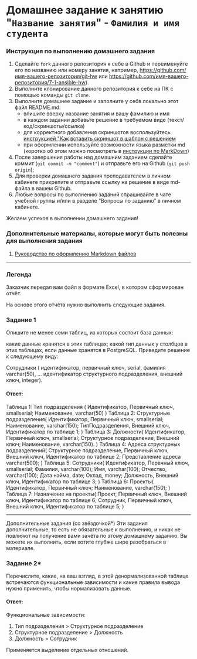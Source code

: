 # Домашнее задание к занятию "`Название занятия`" - `Фамилия и имя студента`


### Инструкция по выполнению домашнего задания

   1. Сделайте `fork` данного репозитория к себе в Github и переименуйте его по названию или номеру занятия, например, https://github.com/имя-вашего-репозитория/git-hw или  https://github.com/имя-вашего-репозитория/7-1-ansible-hw).
   2. Выполните клонирование данного репозитория к себе на ПК с помощью команды `git clone`.
   3. Выполните домашнее задание и заполните у себя локально этот файл README.md:
      - впишите вверху название занятия и вашу фамилию и имя
      - в каждом задании добавьте решение в требуемом виде (текст/код/скриншоты/ссылка)
      - для корректного добавления скриншотов воспользуйтесь [инструкцией "Как вставить скриншот в шаблон с решением](https://github.com/netology-code/sys-pattern-homework/blob/main/screen-instruction.md)
      - при оформлении используйте возможности языка разметки md (коротко об этом можно посмотреть в [инструкции  по MarkDown](https://github.com/netology-code/sys-pattern-homework/blob/main/md-instruction.md))
   4. После завершения работы над домашним заданием сделайте коммит (`git commit -m "comment"`) и отправьте его на Github (`git push origin`);
   5. Для проверки домашнего задания преподавателем в личном кабинете прикрепите и отправьте ссылку на решение в виде md-файла в вашем Github.
   6. Любые вопросы по выполнению заданий спрашивайте в чате учебной группы и/или в разделе “Вопросы по заданию” в личном кабинете.
   
Желаем успехов в выполнении домашнего задания!
   
### Дополнительные материалы, которые могут быть полезны для выполнения задания

1. [Руководство по оформлению Markdown файлов](https://gist.github.com/Jekins/2bf2d0638163f1294637#Code)

---

### Легенда
Заказчик передал вам файл в формате Excel, в котором сформирован отчёт.

На основе этого отчёта нужно выполнить следующие задания.

### Задание 1
Опишите не менее семи таблиц, из которых состоит база данных:

какие данные хранятся в этих таблицах;
какой тип данных у столбцов в этих таблицах, если данные хранятся в PostgreSQL.
Приведите решение к следующему виду:

Сотрудники (
идентификатор, первичный ключ, serial,
фамилия varchar(50),
...
идентификатор структурного подразделения, внешний ключ, integer).
#### Ответ:
Таблица 1: Тип подразделения (
   Идентификатор, Первичный ключ, smallserial;
   Наименование, varchar(50)
)
Таблица 2: Структурные подразделения(
   Идентификатор, Первичный ключ, smallserial;
   Наименование, varchar(150);
   ТипПодразделения, Внешний ключ, Идентификатор по таблице 1;
)
Таблица 3: Должности(
   Идентификатор, Первичный ключ, smallserial;
   Структурное подразделение, Внешний ключ;
   Наименование, varchar(150).
)
Таблица 4: Адреса структурных подразделений(
   Структурное подразделение, Первичный ключ, Внешний ключ, Идентификатор по таблице 2;
   Представление адреса varchar(500);
)
Таблица 5: Сотрудники(
   Идентификатор, Первчный ключ, smallserial;
   Фамилия, varchar(100);
   Имя, varchar(100); 
   Отчество, varchar(100);
   Дата найма, date;
   Оклад, money;
   Должность, Внешний ключ, Идентификатор по таблице 3;
)
Таблица 6: Проекты(
   Идентификатор, Первичный ключ;
   Наименование, varchar(150);
)
Таблица 7: Назначение на проекты(
   Проект, Первичный ключ, Внешний ключ, Идентификатор по таблице 6;
   Сотрудник, Первичный ключ, Внешний ключ, Идентификатор по таблице 5;
)


---

Дополнительные задания (со звёздочкой*)
Эти задания дополнительные, то есть не обязательные к выполнению, и никак не повлияют на получение вами зачёта по этому домашнему заданию. Вы можете их выполнить, если хотите глубже шире разобраться в материале.

### Задание 2*
Перечислите, какие, на ваш взгляд, в этой денормализованной таблице встречаются функциональные зависимости и какие правила вывода нужно применить, чтобы нормализовать данные.

#### Ответ: 
Функциональные зависимости:
1. Тип подразделения > Структурное подразделение
2. Структурное подразделение > Должность
3. Должность > Сотрудник

Применяется выделение отдельных отношений.